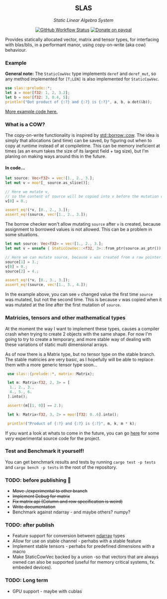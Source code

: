 <div align="center">

## SLAS

*Static Linear Algebra System*

[![GitHub Workflow Status](https://img.shields.io/github/workflow/status/unic0rn9k/slas/Tests?label=tests&style=flat-square)](https://github.com/unic0rn9k/slas/actions/workflows/rust.yml)
[![Donate on paypal](https://img.shields.io/badge/paypal-donate-1?style=flat-square&logo=paypal&color=blue)](https://www.paypal.com/paypalme/unic0rn9k/5usd)

</div>


Provides statically allocated vector, matrix and tensor types, for interfacing with blas/blis, in a performant manor, using copy-on-write (aka cow) behaviour.

### Example
**General note:** The `StaticCowVec` type implements `deref` and `deref_mut`, so any method implemented for `[T;LEN]` is also implemented for `StaticCowVec`.

```rust
use slas::prelude::*;
let a = moo![f32: 1, 2, 3.2];
let b = moo![f32: 3, 0.4, 5];
println!("Dot product of {:?} and {:?} is {:?}", a, b, a.dot(&b));
```
[More example code here.](https://github.com/unic0rn9k/slas/blob/master/tests/src/main.rs)

### What is a COW?
The copy-on-write functionality is inspired by [std::borrow::cow](https://doc.rust-lang.org/std/borrow/enum.Cow.html).
The idea is simply that allocations (and time) can be saved, by figuring out when to copy at runtime instead of at compiletime.
This can be memory ineficient at times (as an enum takes the size of its largest field + tag size), but I'm planing on making ways around this in the future.

#### In code...
```rust
let source: Vec<f32> = vec![1., 2., 3.];
let mut v = moo![_ source.as_slice()];

// Here we mutate v,
// so the content of source will be copied into v before the mutation occours.
v[0] = 0.;

assert_eq!(*v, [0., 2., 3.]);
assert_eq!(source, vec![1., 2., 3.]);
```

The borrow checker won't allow mutating `source` after `v` is created, because assignment to borrowed values is not allowed.
This can be a problem in some situations.

```rust
let mut source: Vec<f32> = vec![1., 2., 3.];
let mut v = unsafe { StaticCowVec::<f32, 3>::from_ptr(source.as_ptr()) };

// Here we can mutate source, because v was created from a raw pointer.
source[1] = 3.;
v[0] = 0.;
source[2] = 4.;

assert_eq!(*v, [0., 3., 3.]);
assert_eq!(source, vec![1., 3., 4.]);
```
In the example above, you can see `v` changed value the first time `source` was mutated, but not the second time.
This is because `v` was copied when it was mutated at the line after the first mutation of `source`.

### Matricies, tensors and other mathematical types
At the moment the way I want to implement these types, causes a compiler crash when trying to create 2 objects with the same shape.
For now I'm going to try to create a temporary, and more stable way of dealing with these variations of static multi dimensional arrays.

As of now there is a Matrix type, but no tensor type on the stable branch.
The stable matricies are very basic, as I hopefully will be able to replace them with a more generic tensor type soon...

```rust
 use slas::{prelude::*, matrix::Matrix};

 let m: Matrix<f32, 2, 3> = [
  1., 2., 3.,
  4., 5., 6.
 ].into();

 assert!(m[[1, 0]] == 2.);

 let k: Matrix<f32, 3, 2> = moo![f32: 0..6].into();

 println!("Product of {:?} and {:?} is {:?}", m, k, m * k);
```

If you want a look at whats to come in the future,
you can go [here](https://github.com/unic0rn9k/slas/tree/experimental/src/experimental)
for some *very* experimental source code for the project.

### Test and Benchmark it yourself!
You can get benchmark results and tests by running
`cargo test -p tests` and `cargo bench -p tests`
in the root of the repository.

### TODO: before publishing 🎉
- ~~Move ./experimental to other branch~~
- ~~Implement Debug for matrix~~
- ~~Fix matrix api (Column and row specification is weird)~~
- ~~Write documentation~~
- Benchmark against ndarray - and maybe others? numpy?

### TODO: after publish
- Feature support for conversion between [ndarray](lib.rs/ndarray) types
- Allow for use on stable channel - perhabs with a stable feature
- Implement stable tensors - perhabs for predefined dimensions with a macro
- Make StaticCowVec backed by a union -so that vectors that are always owned can also be supported (useful for memory critical systems, fx. embeded devices).

### TODO: Long term
- GPU support - maybe with cublas
